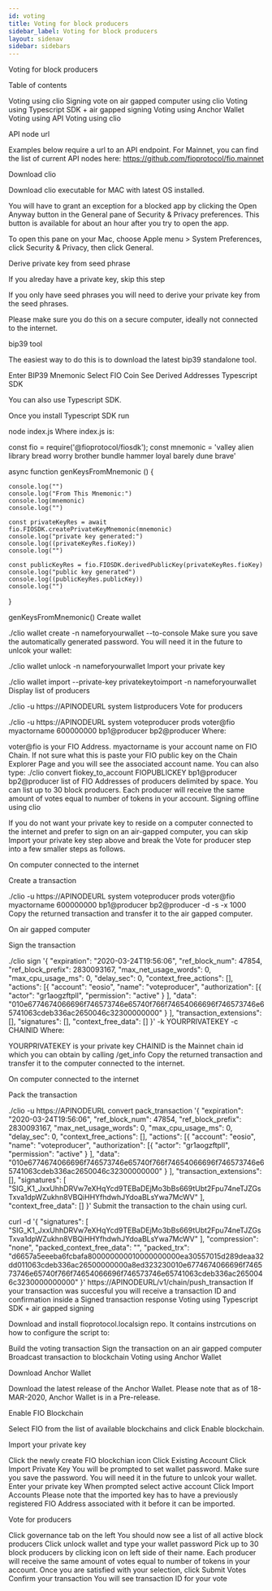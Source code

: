 ```yaml
---
id: voting
title: Voting for block producers
sidebar_label: Voting for block producers
layout: sidenav
sidebar: sidebars
---
```


Voting for block producers

Table of contents

Voting using clio
Signing vote on air gapped computer using clio
Voting using Typescript SDK + air gapped signing
Voting using Anchor Wallet
Voting using API
Voting using clio

API node url

Examples below require a url to an API endpoint. For Mainnet, you can find the list of current API nodes here: https://github.com/fioprotocol/fio.mainnet

Download clio

Download clio executable for MAC with latest OS installed.

You will have to grant an exception for a blocked app by clicking the Open Anyway button in the General pane of Security & Privacy preferences. This button is available for about an hour after you try to open the app.

To open this pane on your Mac, choose Apple menu > System Preferences, click Security & Privacy, then click General.

Derive private key from seed phrase

If you alreday have a private key, skip this step

If you only have seed phrases you will need to derive your private key from the seed phrases.

Please make sure you do this on a secure computer, ideally not connected to the internet.

bip39 tool

The easiest way to do this is to download the latest bip39 standalone tool.

Enter BIP39 Mnemonic
Select FIO Coin
See Derived Addresses
Typescript SDK

You can also use Typescript SDK.

Once you install Typescript SDK run

node index.js
Where index.js is:

const fio = require('@fioprotocol/fiosdk');
const mnemonic = 'valley alien library bread worry brother bundle hammer loyal barely dune brave'

async function genKeysFromMnemonic () {

	console.log("")
	console.log("From This Mnemonic:")
	console.log(mnemonic)
	console.log("")

	const privateKeyRes = await fio.FIOSDK.createPrivateKeyMnemonic(mnemonic)
	console.log("private key generated:")
	console.log((privateKeyRes.fioKey))
	console.log("")

	const publicKeyRes = fio.FIOSDK.derivedPublicKey(privateKeyRes.fioKey)
	console.log("public key generated")
	console.log((publicKeyRes.publicKey))
	console.log("")
}

genKeysFromMnemonic()
Create wallet

./clio wallet create -n nameforyourwallet --to-console
Make sure you save the automatically generated password. You will need it in the future to unlcok your wallet:

./clio wallet unlock -n nameforyourwallet
Import your private key

./clio wallet import --private-key privatekeytoimport -n nameforyourwallet
Display list of producers

./clio -u https://APINODEURL system listproducers
Vote for producers

./clio -u https://APINODEURL system voteproducer prods voter@fio myactorname 600000000 bp1@producer bp2@producer
Where:

voter@fio is your FIO Address.
myactorname is your account name on FIO Chain. If not sure what this is paste your FIO public key on the Chain Explorer Page and you will see the associated account name. You can also type:
./clio convert fiokey_to_account FIOPUBLICKEY
bp1@producer bp2@producer list of FIO Addresses of producers delimited by space. You can list up to 30 block producers. Each producer will receive the same amount of votes equal to number of tokens in your account.
Signing offline using clio

If you do not want your private key to reside on a computer connected to the internet and prefer to sign on an air-gapped computer, you can skip Import your private key step above and break the Vote for producer step into a few smaller steps as follows.

On computer connected to the internet

Create a transaction

./clio -u https://APINODEURL system voteproducer prods voter@fio myactorname 600000000 bp1@producer bp2@producer -d -s -x 1000
Copy the returned transaction and transfer it to the air gapped computer.

On air gapped computer

Sign the transaction

./clio sign '{
  "expiration": "2020-03-24T19:56:06",
  "ref_block_num": 47854,
  "ref_block_prefix": 2830093167,
  "max_net_usage_words": 0,
  "max_cpu_usage_ms": 0,
  "delay_sec": 0,
  "context_free_actions": [],
  "actions": [{
      "account": "eosio",
      "name": "voteproducer",
      "authorization": [{
          "actor": "gr1aogzftpll",
          "permission": "active"
        }
      ],
      "data": "010e6774674066696f746573746e65740f766f74654066696f746573746e65741063cdeb336ac2650046c32300000000"
    }
  ],
  "transaction_extensions": [],
  "signatures": [],
  "context_free_data": []
}'  -k YOURPRIVATEKEY -c CHAINID
Where:

YOURPRIVATEKEY is your private key
CHAINID is the Mainnet chain id which you can obtain by calling /get_info
Copy the returned transaction and transfer it to the computer connected to the internet.

On computer connected to the internet

Pack the transaction

./clio -u https://APINODEURL convert pack_transaction '{
  "expiration": "2020-03-24T19:56:06",
  "ref_block_num": 47854,
  "ref_block_prefix": 2830093167,
  "max_net_usage_words": 0,
  "max_cpu_usage_ms": 0,
  "delay_sec": 0,
  "context_free_actions": [],
  "actions": [{
      "account": "eosio",
      "name": "voteproducer",
      "authorization": [{
          "actor": "gr1aogzftpll",
          "permission": "active"
        }
      ],
      "data": "010e6774674066696f746573746e65740f766f74654066696f746573746e65741063cdeb336ac2650046c32300000000"
    }
  ],
  "transaction_extensions": [],
  "signatures": [
    "SIG_K1_JxxUhhDRVw7eXHqYcd9TEBaDEjMo3bBs669tUbt2Fpu74neTJZGsTxva1dpWZukhn8VBQiHHYfhdwhJYdoaBLsYwa7McWV"
  ],
  "context_free_data": []
}'
Submit the transaction to the chain using curl.

curl -d '{
  "signatures": [
    "SIG_K1_JxxUhhDRVw7eXHqYcd9TEBaDEjMo3bBs669tUbt2Fpu74neTJZGsTxva1dpWZukhn8VBQiHHYfhdwhJYdoaBLsYwa7McWV"
  ],
  "compression": "none",
  "packed_context_free_data": "",
  "packed_trx": "d6657a5eeeba6fcbafa800000000010000000000ea30557015d289deaa32dd011063cdeb336ac26500000000a8ed323230010e6774674066696f746573746e65740f766f74654066696f746573746e65741063cdeb336ac2650046c3230000000000"
}' https://APINODEURL/v1/chain/push_transaction
If your transaction was succesful you will receive a transaction ID and confirmation inside a Signed transaction response
Voting using Typescript SDK + air gapped signing

Download and install fioprotocol.localsign repo. It contains instrcutions on how to configure the script to:

Build the voting transaction
Sign the transaction on an air gapped computer
Broadcast transaction to blockchain
Voting using Anchor Wallet

Download Anchor Wallet

Download the latest release of the Anchor Wallet. Please note that as of 18-MAR-2020, Anchor Wallet is in a Pre-release.

Enable FIO Blockchain

Select FIO from the list of available blockchains and click Enable blockchain.

Import your private key

Click the newly create FIO blockchian icon
Click Existing Account
Click Import Private Key
You will be prompted to set wallet password. Make sure you save the password. You will need it in the future to unlcok your wallet.
Enter your private key
When prompted select active account
Click Import Accounts
Please note that the imported key has to have a previously registered FIO Address associated with it before it can be imported.

Vote for producers

Click governance tab on the left
You should now see a list of all active block producers
Click unlock wallet and type your wallet password
Pick up to 30 block producers by clicking icon on left side of their name. Each producer will receive the same amount of votes equal to number of tokens in your account.
Once you are satisfied with your selection, click Submit Votes
Confirm your transaction
You will see transaction ID for your vote

